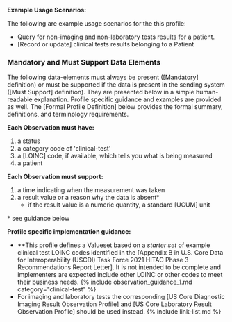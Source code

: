 
**Example Usage Scenarios:**

The following are example usage scenarios for the this profile:

-   Query for non-imaging and non-laboratory tests results for a patient.
-  [Record or update] clinical tests results belonging to a Patient

### Mandatory and Must Support Data Elements


The following data-elements must always be present ([Mandatory] definition) or must be supported if the data is present in the sending system ([Must Support] definition). They are presented below in a simple human-readable explanation.  Profile specific guidance and examples are provided as well.  The [Formal Profile Definition] below provides the  formal summary, definitions, and  terminology requirements.

**Each Observation must have:**

1.   a status
1.   a category code of 'clinical-test'
1.   a [LOINC] code, if available, which tells you what is being measured
1.   a patient

**Each Observation must support:**

1.  a time indicating when the measurement was taken
1. a result value or a reason why the data is absent*
   - if the result value is a numeric quantity, a standard [UCUM] unit

\* see guidance below

**Profile specific implementation guidance:**

- \*\*This profile defines a Valueset based on a *starter set* of example clinical test LOINC codes identified in the [Appendix B in U.S. Core Data for Interoperability (USCDI) Task Force 2021 HITAC Phase 3 Recommendations Report Letter]. It is not intended to be complete and implementers are expected include other LOINC or other codes to meet their business needs.
{% include observation_guidance_1.md category="clinical-test" %}
- For imaging and laboratory tests the corresponding [US Core Diagnostic Imaging Result Observation Profile] and [US Core Laboratory Result Observation Profile] should be used instead.
{% include link-list.md %}
